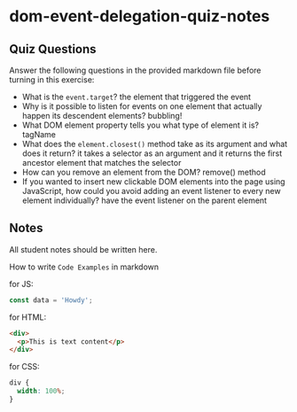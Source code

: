 # dom-event-delegation-quiz-notes

## Quiz Questions

Answer the following questions in the provided markdown file before turning in this exercise:

- What is the `event.target`?
  the element that triggered the event
- Why is it possible to listen for events on one element that actually happen its descendent elements?
  bubbling!
- What DOM element property tells you what type of element it is?
  tagName
- What does the `element.closest()` method take as its argument and what does it return?
  it takes a selector as an argument and it returns the first ancestor element that matches the selector
- How can you remove an element from the DOM?
  remove() method
- If you wanted to insert new clickable DOM elements into the page using JavaScript, how could you avoid adding an event listener to every new element individually?
  have the event listener on the parent element

## Notes

All student notes should be written here.

How to write `Code Examples` in markdown

for JS:

```javascript
const data = 'Howdy';
```

for HTML:

```html
<div>
  <p>This is text content</p>
</div>
```

for CSS:

```css
div {
  width: 100%;
}
```

